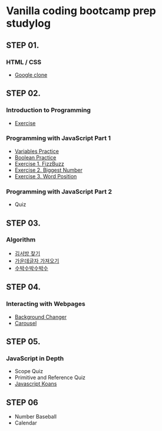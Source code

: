 # Vanilla coding bootcamp prep studylog

## STEP 01.

### HTML / CSS

- [Google clone](https://github.com/hyegineer/bootcamp-prep-study/tree/master/step-01/google-clone)

## STEP 02.

### Introduction to Programming

- [Exercise](https://github.com/hyegineer/bootcamp-prep-study/blob/master/step-02/exercise.txt)

### **Programming with JavaScript Part 1**

- [Variables Practice](https://github.com/hyegineer/bootcamp-prep-study/blob/master/step-02/variables-practice.js)
- [Boolean Practice](https://github.com/hyegineer/bootcamp-prep-study/blob/master/step-02/boolean-practice.js)
- [Exercise 1. FizzBuzz](https://github.com/hyegineer/bootcamp-prep-study/blob/master/step-02/exercise-01-fizzbuzz.js)
- [Exercise 2. Biggest Number](https://github.com/hyegineer/bootcamp-prep-study/blob/master/step-02/exercise-02-biggest-number.js)
- [Exercise 3. Word Position](https://github.com/hyegineer/bootcamp-prep-study/blob/master/step-02/exercise-03-word-position.js)

### **Programming with JavaScript Part 2**

- Quiz

## STEP 03.

### Algorithm

- [김서방 찾기](https://github.com/hyegineer/bootcamp-prep-study/blob/master/step-03/%EA%B9%80%EC%84%9C%EB%B0%A9%EC%B0%BE%EA%B8%B0.js)
- [가운데글자 가져오기](https://github.com/hyegineer/bootcamp-prep-study/blob/master/step-03/%EA%B0%80%EC%9A%B4%EB%8D%B0%EA%B8%80%EC%9E%90%EA%B0%80%EC%A0%B8%EC%98%A4%EA%B8%B0.js)
- [수박수박수박수](https://github.com/hyegineer/bootcamp-prep-study/blob/master/step-03/%EC%88%98%EB%B0%95%EC%88%98%EB%B0%95%EC%88%98.js)

## STEP 04.

### Interacting with Webpages

- [Background Changer](https://github.com/hyegineer/bootcamp-prep-study/tree/master/step-04/background-changer)
- [Carousel](https://github.com/hyegineer/bootcamp-prep-study/tree/master/step-04/carousel)

## STEP 05.

### JavaScript in Depth

- Scope Quiz
- Primitive and Reference Quiz
- [Javascript Koans](https://github.com/hyegineer/bootcamp-prep-study/tree/master/step-05/javascript-koans)

## STEP 06

- Number Baseball
- Calendar

